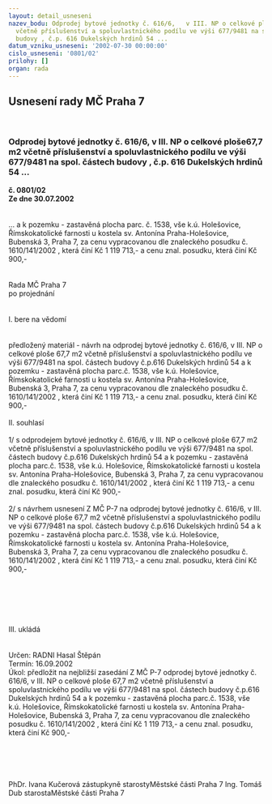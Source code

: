 ```yaml
---
layout: detail_usneseni
nazev_bodu: Odprodej bytové jednotky č. 616/6,   v III. NP o celkové ploše67,7 m2
  včetně příslušenství a spoluvlastnického podílu ve výši 677/9481 na spol. částech
  budovy , č.p. 616 Dukelských hrdinů 54 ...
datum_vzniku_usneseni: '2002-07-30 00:00:00'
cislo_usneseni: '0801/02'
prilohy: []
organ: rada
---
```

<div id="ucUsn_pList" class="usn">
	<span><h2>Usnesení rady MČ Praha 7 </h2>
<br></span><div class="standBody">
<span><h3>Odprodej bytové jednotky č. 616/6,   v III. NP o celkové ploše67,7 m2 včetně příslušenství a spoluvlastnického podílu ve výši 677/9481 na spol. částech budovy , č.p. 616 Dukelských hrdinů 54 ...</h3></span><div class="center">
		<strong>č. 0801/02</strong><br>
	</div>
<div class="center">
		<strong>Ze dne 30.07.2002</strong><br><br>
	</div>
<br>... a k  pozemku - zastavěná plocha parc. č.  1538, vše k.ú. Holešovice, Římskokatolické farnosti u kostela sv. Antonína Praha-Holešovice, Bubenská 3, Praha 7, za cenu vypracovanou dle znaleckého posudku č. 1610/141/2002 , která činí Kč 1 119 713,- a cenu znal. posudku, která činí Kč 900,-<br><br><br>Rada MČ Praha 7<br>po projednání<br><br><br>I.	bere na vědomí<br><br> <br>předložený materiál - návrh na odprodej bytové jednotky č. 616/6,   v III. NP o celkové ploše 67,7 m2 včetně příslušenství a spoluvlastnického podílu ve výši 677/9481 na spol. částech budovy č.p.616 Dukelských hrdinů 54  a k  pozemku - zastavěná plocha parc.č.  1538, vše k.ú. Holešovice, Římskokatolické farnosti u kostela sv. Antonína Praha-Holešovice, Bubenská 3, Praha 7, za cenu vypracovanou dle znaleckého posudku č. 1610/141/2002 , která činí Kč 1 119 713,- a cenu znal. posudku, která činí Kč 900,-<br><br>II.  souhlasí<br> <br>1/ s odprodejem bytové jednotky č. 616/6,   v III. NP o celkové ploše  67,7 m2 včetně příslušenství a spoluvlastnického podílu ve výši 677/9481 na spol. částech budovy č.p.616 Dukelských hrdinů 54  a k  pozemku - zastavěná plocha parc.č.  1538, vše k.ú. Holešovice, Římskokatolické farnosti u kostela sv. Antonína Praha-Holešovice, Bubenská 3, Praha 7, za cenu vypracovanou dle znaleckého posudku č. 1610/141/2002 , která činí Kč 1  119 713,- a cenu znal. posudku, která činí Kč 900,-<br><br>2/ s návrhem usnesení  Z MČ P-7 na odprodej bytové jednotky č. 616/6,   v III. NP o celkové ploše  67,7 m2 včetně příslušenství a spoluvlastnického podílu ve výši 677/9481 na spol. částech budovy č.p.616 Dukelských hrdinů 54  a k  pozemku - zastavěná plocha parc.č.  1538, vše k.ú. Holešovice, Římskokatolické farnosti u kostela sv. Antonína Praha-Holešovice, Bubenská 3, Praha 7, za cenu vypracovanou dle znaleckého posudku č. 1610/141/2002 ,  která činí Kč 1 119 713,- a cenu znal. posudku, která činí Kč 900,-<br><br><br><br><br><br><br>III.     ukládá <br><br> <br>Určen:	RADNI Hasal Štěpán<br>Termín: 16.09.2002<br>Úkol:	předložit na nejbližší zasedání Z MČ P-7 odprodej bytové jednotky č. 616/6,   v III. NP o celkové ploše 67,7 m2 včetně příslušenství a spoluvlastnického podílu ve výši 677/9481 na spol. částech budovy č.p.616 Dukelských hrdinů 54  a k  pozemku - zastavěná plocha parc.č.  1538, vše k.ú. Holešovice, Římskokatolické farnosti u kostela sv. Antonína Praha-Holešovice, Bubenská 3, Praha 7, za cenu vypracovanou dle znaleckého posudku č. 1610/141/2002 , která činí Kč 1  119 713,- a cenu znal. posudku, která činí Kč 900,-<br><br> <br><br> <br>	<br>PhDr. Ivana Kučerová zástupkyně starostyMěstské části Praha 7	Ing. Tomáš Dub starostaMěstské části Praha 7<br>	<br><br>
</div>
</div>
